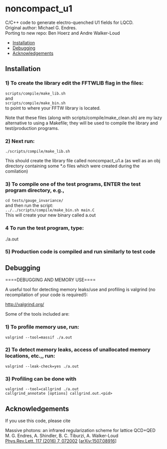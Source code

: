 # noncompact_u1
C/C++ code to generate electro-quenched U1 fields for LQCD.  
Original author: Michael G. Endres.  
Porting to new repo: Ben Hoerz and Andre Walker-Loud

- [Installation](#installation)
- [Debugging](#debugging)
- [Acknowledgements](#acknowledgements)


## Installation

### 1) To create the library edit the FFTWLIB flag in the files:  
`scripts/compile/make_lib.sh`  
and  
`scripts/compile/make_bin.sh`  
to point to where your FFTW library is located.

Note that these files (along with scripts/compile/make_clean.sh) are my lazy alternative to using a Makefile; they will be used to compile the library and test/production programs.

### 2) Next run:  
`./scripts/compile/make_lib.sh`

This should create the library file called noncompact_u1.a (as well as an obj directory containing some *.o files which were created during the comilation)

### 3) To compile one of the test programs, ENTER the test program directory, e.g.,  
`cd tests/gauge_invariance/`  
and then run the script:  
`../../scripts/compile/make_bin.sh main.C`  
This will create your new binary called a.out

### 4 To run the test program, type:

./a.out

### 5) Production code is compiled and run similarly to test code


## Debugging
====DEBUGGING AND MEMORY USE====

A useful tool for detecting memory leaks/use and profiling is valgrind (no recompilation of your code is required!):

http://valgrind.org/

Some of the tools included are:

### 1) To profile memory use, run:  
`valgrind --tool=massif ./a.out`  

### 2) To detect memory leaks, access of unallocated memory locations, etc.,, run:  
`valgrind --leak-check=yes ./a.out`

### 3) Profiling can be done with  
`valgrind --tool=callgrind ./a.out`  
`callgrind_annotate [options] callgrind.out.<pid>`



## Acknowledgements
If you use this code, please cite

Massive photons: an infrared regularization scheme for lattice QCD+QED  
M. G. Endres, A. Shindler, B. C. Tiburzi, A. Walker-Loud  
[Phys.Rev.Lett. 117 (2016) 7, 072002](https://journals.aps.org/prl/abstract/10.1103/PhysRevLett.117.072002) [[arXiv:1507.08916](https://arxiv.org/abs/1507.08916)]
